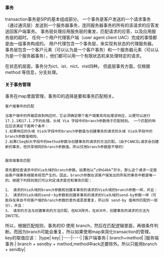 #### 事务
transaction事务是SIP的基本组成部分。
一个事务是客户发送的一个请求事务（通过通讯层）发送到一个服务器事务，连同服务器事务的所有的该请求的应答发送回客户端事务。
事务层处理应用服务层的重发，匹配请求的应答，以及应用服务层的超时。
任何一个用户代理客户端（user agent client UAC）完成的事情都是由一组事务构成的。
用户代理包含一个事务层，来实现有状态的代理服务器。
事务层包含一个客户元素（可以认为是一个客户事务）和一个服务器元素（可以认为是一个服务器事务），他们都可以用一个有限状态机来处理特定的请求。

在状态机层面，事务分为ict、ist、nict、nist四种。
但底层事务方面，仅根据 method 等信息，分支处理。

#### 关于事务管理

事务在map里面管理，事务ID的选择是要和事务匹配相关。

```
客户端事件的匹配

当客户端中的传输层收到响应时，它必须确定哪个客户端事务将处理该响应，以便可以进行17.1.1和17.1.2节的处理。头域 Via 字段中的branch参数用于匹配规则。 一个匹配的响应应该满足下面两个条件：
1.如果响应的头域 Via头字段中的branch参数值与创建事务的请求的头域 Via头字段中的branch参数值相同。
2.如果CSeq标头字段中的method参数与创建事务的请求的方法匹配。（由于CANCEL请求会创建新的事务，但共享相同的branch参数值。所以仅用branch参数是不够的）


服务端事务匹配

首先要检查请求中的Via头域的branch参数。如果他以”z9hG4bk”开头，那么这个请求一定是由客户端事务根据本规范产生的。因此，branch参数在该客户端发出的所有的事务中都是唯一的。根据下列规则我们可以判定请求是否和事务匹配：

1、 请求的Via头域的branch参数和创建本事务的请求的Via头域的branch参数一样，并且：
2、 请求的Via头域的send－by参数和创建本事务的请求的Via头域的send-by参数一样（可能存在来自不同客户端的branch参数的意外或恶意重复，所以将 send-by 值用作匹配的一部分），并且：
3、 请求的方法与创建事务的方法匹配，但ACK除外，在ACK中，创建事务的请求的方法为INVITE。
```

所以，根据匹配规则，事务的ID 使用 branch，然后在匹配逻辑里面，再做条件判断。而因为branch可能会重复，所以如果使用map来简化transaction的管理，key的取值应该：
|type| key|
|----|----|
|客户端事务:| branch+method|
|服务端事务:| branch + sendby + method,method中ack还要除外。所以只能用branch + sendby|
